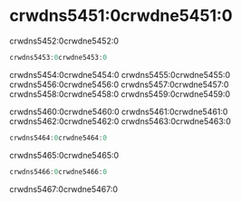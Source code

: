 # crwdns5451:0crwdne5451:0

crwdns5452:0crwdne5452:0

```julia
crwdns5453:0crwdne5453:0
```

crwdns5454:0crwdne5454:0 crwdns5455:0crwdne5455:0 crwdns5456:0crwdne5456:0 crwdns5457:0crwdne5457:0 crwdns5458:0crwdne5458:0 crwdns5459:0crwdne5459:0

crwdns5460:0crwdne5460:0 crwdns5461:0crwdne5461:0 crwdns5462:0crwdne5462:0 crwdns5463:0crwdne5463:0

```julia
crwdns5464:0crwdne5464:0
```

crwdns5465:0crwdne5465:0

```julia
crwdns5466:0crwdne5466:0
```

crwdns5467:0crwdne5467:0